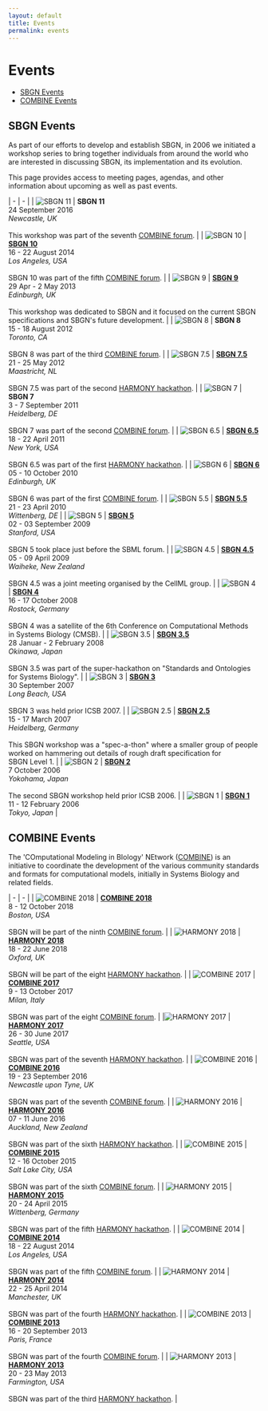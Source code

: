 ```yaml
---
layout: default
title: Events
permalink: events
---
```


# Events

*  [SBGN Events](#sbgn-events)
*  [COMBINE Events](#combine-events)

## SBGN Events

As part of our efforts to develop and establish SBGN, in 2006 we initiated a workshop series to bring together individuals from around the world who are interested in discussing SBGN, its implementation and its evolution.

This page provides access to meeting pages, agendas, and other information about upcoming as well as past events.

| - | - |
| ![SBGN 11](images/events/SBGN11-100x100.jpg) | **SBGN 11**<br> 24 September 2016<br>*Newcastle, UK*<br><br>This workshop was part of the seventh [COMBINE forum](http://co.mbine.org/events/COMBINE_2016). |
| ![SBGN 10](images/events/SBGN10-100x100.jpg) | **[SBGN 10](https://github.com/sbgn/sbgn/wiki/SBGN-10)**<br>16 - 22 August 2014<br>*Los Angeles, USA*<br><br>SBGN 10 was part of the fifth [COMBINE forum](http://co.mbine.org/events/COMBINE_2014). |
| ![SBGN 9](images/events/SBGN9-100x100.png) | **[SBGN 9](https://github.com/sbgn/sbgn/wiki/SBGN-9)**<br>29 Apr - 2 May 2013<br>*Edinburgh, UK*<br><br>This workshop was dedicated to SBGN and it focused on the current SBGN  <br>specifications and SBGN's future development. |
| ![SBGN 8](images/events/SBGN8-100x100.jpg) | **SBGN 8**<br>15 - 18 August 2012<br>*Toronto, CA*<br><br>SBGN 8 was part of the third [COMBINE forum](http://co.mbine.org/events/COMBINE_2012). |
| ![SBGN 7.5](images/events/SBGN7.5-100x100.jpg) | **[SBGN 7.5](https://github.com/sbgn/sbgn/wiki/SBGN-7.5)**<br>21 - 25 May 2012<br>*Maastricht, NL*<br><br>SBGN 7.5 was part of the second [HARMONY hackathon](http://co.mbine.org/events/HARMONY_2012). |
| ![SBGN 7](images/events/SBGN7-100x100.jpg) | **SBGN 7**<br>3 - 7 September 2011<br>*Heidelberg, DE*<br><br>SBGN 7 was part of the second [COMBINE forum](http://co.mbine.org/events/COMBINE_2011). |
| ![SBGN 6.5](images/events/SBGN6.5-100x100.jpg) | **[SBGN 6.5](https://github.com/sbgn/sbgn/wiki/SBGN-6.5)**<br>18 - 22 April 2011<br>*New York, USA*<br><br>SBGN 6.5 was part of the first [HARMONY hackathon](http://co.mbine.org/events/HARMONY_2011). |
| ![SBGN 6](images/events/SBGN6-100x100.jpg) | **[SBGN 6](https://github.com/sbgn/sbgn/wiki/SBGN-6)**<br>05 - 10 October 2010<br>*Edinburgh, UK*<br><br>SBGN 6 was part of the first [COMBINE forum](http://co.mbine.org/events/COMBINE_2010). |
| ![SBGN 5.5](images/events/SBGN5.5-100x100.jpg) | **[SBGN 5.5](https://github.com/sbgn/sbgn/wiki/SBGN-5.5)**<br>21 - 23 April 2010<br>*Wittenberg, DE* |
| ![SBGN 5](images/events/SBGN5-100x100.jpg) | **[SBGN 5](https://github.com/sbgn/sbgn/wiki/SBGN-5)**<br>02 - 03 September 2009<br>*Stanford, USA*<br><br>SBGN 5 took place just before the SBML forum. |
| ![SBGN 4.5](images/events/SBGN4.5-100x100.jpg) | **[SBGN 4.5](https://github.com/sbgn/sbgn/wiki/SBGN-4.5)**<br>05 - 09 April 2009<br>*Waiheke, New Zealand*<br><br>SBGN 4.5 was a joint meeting organised by the CellML group. |
| ![SBGN 4](images/events/SBGN4-100x100.jpg) | **[SBGN 4](https://github.com/sbgn/sbgn/wiki/SBGN-4)**<br>16 - 17 October 2008<br>*Rostock, Germany*<br><br>SBGN 4 was a satellite of the 6th Conference on Computational Methods <br>in Systems Biology (CMSB). |
| ![SBGN 3.5](images/events/SBGN3.5-100x100.jpg) | **[SBGN 3.5](https://github.com/sbgn/sbgn/wiki/SBGN-3.5)**<br>28 Januar - 2 February 2008<br>*Okinawa, Japan*<br><br>SBGN 3.5 was part of the super-hackathon on "Standards and Ontologies <br>for Systems Biology". |
| ![SBGN 3](images/events/SBGN3-100x100.jpg) | **[SBGN 3](https://github.com/sbgn/sbgn/wiki/SBGN-3)**<br>30 September 2007<br>*Long Beach, USA*<br><br>SBGN 3 was held prior ICSB 2007. |
| ![SBGN 2.5](images/events/SBGN2.5-100x100.jpg) | **[SBGN 2.5](https://github.com/sbgn/sbgn/wiki/SBGN-2.5)**<br>15 - 17 March 2007<br>*Heidelberg, Germany*<br><br>This SBGN workshop was a "spec-a-thon" where a smaller group of people <br>worked on hammering out details of rough draft specification for <br>SBGN Level 1. |
| ![SBGN 2](images/events/SBGN2-100x100.jpg) | **[SBGN 2](https://github.com/sbgn/sbgn/wiki/SBGN-2)**<br>7 October 2006<br>*Yokohama, Japan*<br><br>The second SBGN workshop held prior ICSB 2006. |
| ![SBGN 1](images/events/SBGN1-100x100.jpg) | **[SBGN 1](https://github.com/sbgn/sbgn/wiki/SBGN-1)**<br>11 - 12 February 2006<br>*Tokyo, Japan* |


## COMBINE Events

The 'COmputational Modeling in BIology' NEtwork ([COMBINE](http://co.mbine.org/)) is an initiative to coordinate the development of the various community standards and formats for computational models, initially in Systems Biology and related fields.

| - | - |
| ![COMBINE 2018](images/events/COMBINE2018-100x100.jpg) | **[COMBINE 2018](http://co.mbine.org/events/COMBINE_2018)**<br>8 - 12 October 2018<br>*Boston, USA*<br><br>SBGN will be part of the ninth [COMBINE forum](http://co.mbine.org/events/COMBINE_2018). |
| ![HARMONY 2018](images/events/HARMONY2018-100x100.jpg) | **[HARMONY 2018](http://co.mbine.org/events/HARMONY_2018)**<br>18 - 22 June 2018<br>*Oxford, UK*<br><br>SBGN will be part of the eight [HARMONY hackathon](http://co.mbine.org/events/HARMONY_2018). |
| ![COMBINE 2017](images/events/COMBINE2017-100x100.jpg) | **[COMBINE 2017](http://co.mbine.org/events/COMBINE_2017)**<br>9 - 13 October 2017<br>*Milan, Italy*<br><br>SBGN was part of the eight [COMBINE forum](http://co.mbine.org/events/COMBINE_2017). |
|![HARMONY 2017](images/events/HARMONY2017-100x100.jpg)  | **[HARMONY 2017](http://co.mbine.org/events/HARMONY_2017)**<br>26 - 30 June 2017<br>*Seattle, USA*<br><br>SBGN was part of the seventh [HARMONY hackathon](http://co.mbine.org/events/HARMONY_2017). |
| ![COMBINE 2016](images/events/COMBINE2016-100x100.jpg) | **[COMBINE 2016](http://co.mbine.org/events/COMBINE_2016)**<br>19 - 23 September 2016<br>*Newcastle upon Tyne, UK*<br><br>SBGN was part of the seventh [COMBINE forum](http://co.mbine.org/events/COMBINE_2016). |
| ![HARMONY 2016](images/events/HARMONY2016-100x100.jpg) | **[HARMONY 2016](http://co.mbine.org/events/HARMONY_2016)**<br>07 - 11 June 2016<br>*Auckland, New Zealand*<br><br>SBGN was part of the sixth [HARMONY hackathon](http://co.mbine.org/events/HARMONY_2016). |
| ![COMBINE 2015](images/events/COMBINE2015-100x100.jpg) | **[COMBINE 2015](http://co.mbine.org/events/COMBINE_2015)**<br>12 - 16 October 2015<br>*Salt Lake City, USA*<br><br>SBGN was part of the sixth [COMBINE forum](http://co.mbine.org/events/COMBINE_2015). |
| ![HARMONY 2015](images/events/HARMONY2015-100x100.jpg) | **[HARMONY 2015](http://co.mbine.org/events/HARMONY_2015)**<br>20 - 24 April 2015<br>*Wittenberg, Germany*<br><br>SBGN was part of the fifth [HARMONY hackathon](http://co.mbine.org/events/HARMONY_2015). |
| ![COMBINE 2014](images/events/COMBINE2014-100x100.jpg) | **[COMBINE 2014](http://co.mbine.org/events/COMBINE_2014)**<br>18 - 22 August 2014<br>*Los Angeles, USA*<br><br>SBGN was part of the fifth [COMBINE forum](http://co.mbine.org/events/COMBINE_2014). |
| ![HARMONY 2014](images/events/HARMONY2014-100x100.jpg) | **[HARMONY 2014](http://co.mbine.org/events/HARMONY_2014)**<br>22 - 25 April 2014<br>*Manchester, UK*<br><br>SBGN was part of the fourth [HARMONY hackathon](http://co.mbine.org/events/HARMONY_2014). |
| ![COMBINE 2013](images/events/COMBINE2013-100x100.jpg) | **[COMBINE 2013](http://co.mbine.org/events/COMBINE_2013)**<br>16 - 20 September 2013<br>*Paris, France*<br><br>SBGN was part of the fourth [COMBINE forum](http://co.mbine.org/events/COMBINE_2013). |
| ![HARMONY 2013](images/events/HARMONY2013-100x100.jpg) | **[HARMONY 2013](http://co.mbine.org/events/HARMONY_2013)**<br>20 - 23 May 2013<br>*Farmington, USA*<br><br>SBGN was part of the third [HARMONY hackathon](http://co.mbine.org/events/HARMONY_2013). |
